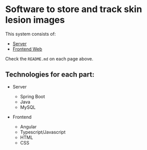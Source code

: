 # Software to store and track skin lesion images

This system consists of:
- [Server](IncludeLINK)
- [Frontend Web](IncludeLINK)

Check the `README.md` on each page above.


## Technologies for each part:
* Server
	- Spring Boot
	- Java
	- MySQL

* Frontend
	- Angular
	- Typescript/Javascript
	- HTML
	- CSS


	


